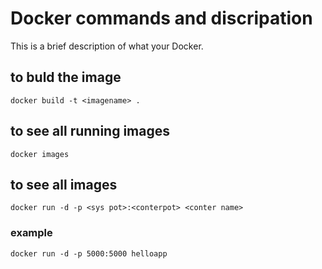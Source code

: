 
# Docker commands and discripation


This is a brief description of what your Docker.

## to buld the image

```
docker build -t <imagename> .
```

## to see all running images

```
docker images 
```

## to see all  images
```
docker run -d -p <sys pot>:<conterpot> <conter name>
```

### example
```
docker run -d -p 5000:5000 helloapp
```